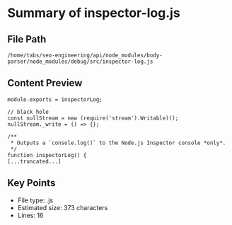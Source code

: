 # Summary of inspector-log.js
  
## File Path
`/home/tabs/seo-engineering/api/node_modules/body-parser/node_modules/debug/src/inspector-log.js`

## Content Preview
```
module.exports = inspectorLog;

// black hole
const nullStream = new (require('stream').Writable)();
nullStream._write = () => {};

/**
 * Outputs a `console.log()` to the Node.js Inspector console *only*.
 */
function inspectorLog() {
[...truncated...]
```

## Key Points
- File type: .js
- Estimated size: 373 characters
- Lines: 16
